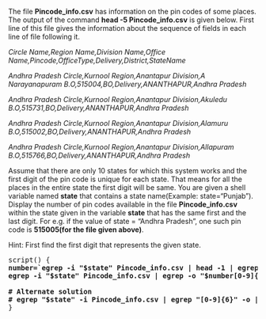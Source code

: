The file **Pincode_info.csv** has information on the pin codes of some places. The output of the command **head -5 Pincode_info.csv** is given below. First line of this file gives the information about the sequence of fields in each line of file following it.

*Circle Name,Region Name,Division Name,Office Name,Pincode,OfficeType,Delivery,District,StateName*

*Andhra Pradesh Circle,Kurnool Region,Anantapur Division,A Narayanapuram B.O,515004,BO,Delivery,ANANTHAPUR,Andhra Pradesh*

*Andhra Pradesh Circle,Kurnool Region,Anantapur Division,Akuledu B.O,515731,BO,Delivery,ANANTHAPUR,Andhra Pradesh*

*Andhra Pradesh Circle,Kurnool Region,Anantapur Division,Alamuru B.O,515002,BO,Delivery,ANANTHAPUR,Andhra Pradesh*

*Andhra Pradesh Circle,Kurnool Region,Anantapur Division,Allapuram B.O,515766,BO,Delivery,ANANTHAPUR,Andhra Pradesh*

Assume that there are only 10 states for which this system works and the first digit of the pin code is unique for each state. That means for all the places in the entire state the first digit will be same. You are given a shell variable named **state** that contains a state name(Example: state=“Punjab”). Display the number of pin codes available in the file **Pincode_info.csv** within the state given in the variable **state** that has the same first and the last digit. For e.g. if the value of state = “Andhra Pradesh”, one such pin code is **515005(for the file given above)**.

Hint: First find the first digit that represents the given state.

<pre>
script() { 
<b>number=`egrep -i "$state" Pincode_info.csv | head -1 | egrep -o [0-9]{6} | cut -c1`
egrep -i "$state" Pincode_info.csv | egrep -o "$number[0-9]{4}$number" | wc -l

# Alternate solution
# egrep "$state" -i Pincode_info.csv | egrep "[0-9]{6}" -o | egrep "(.)....\1" | wc -l</b>
}
</pre>
